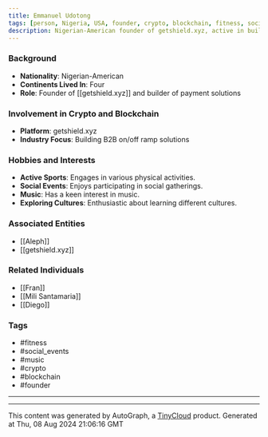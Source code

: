 ```yaml
---
title: Emmanuel Udotong
tags: [person, Nigeria, USA, founder, crypto, blockchain, fitness, social]
description: Nigerian-American founder of getshield.xyz, active in building payment solutions with interests in fitness, social events, and music.
---
```


### Background
- **Nationality**: Nigerian-American
- **Continents Lived In**: Four
- **Role**: Founder of [[getshield.xyz]] and builder of payment solutions

### Involvement in Crypto and Blockchain
- **Platform**: getshield.xyz
- **Industry Focus**: Building B2B on/off ramp solutions

### Hobbies and Interests
- **Active Sports**: Engages in various physical activities.
- **Social Events**: Enjoys participating in social gatherings.
- **Music**: Has a keen interest in music.
- **Exploring Cultures**: Enthusiastic about learning different cultures.

### Associated Entities
- [[Aleph]]
- [[getshield.xyz]]

### Related Individuals
- [[Fran]]
- [[Mili Santamaria]]
- [[Diego]]

### Tags
- #fitness
- #social_events
- #music
- #crypto
- #blockchain
- #founder

---
---
This content was generated by AutoGraph, a [TinyCloud](https://tinycloud.xyz/) product.
Generated at  Thu, 08 Aug 2024 21:06:16 GMT